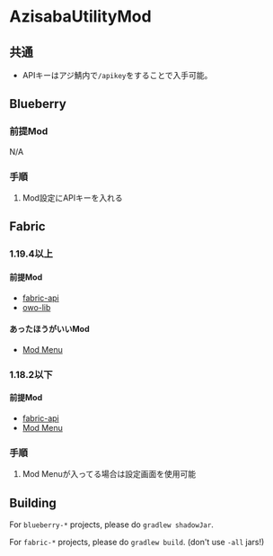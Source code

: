 # AzisabaUtilityMod

## 共通

- APIキーはアジ鯖内で`/apikey`をすることで入手可能。

## Blueberry

### 前提Mod

N/A

### 手順

1. Mod設定にAPIキーを入れる

## Fabric

### 1.19.4以上

#### 前提Mod

- [fabric-api](https://modrinth.com/mod/fabric-api)
- [owo-lib](https://modrinth.com/mod/owo-lib/version/0.11.3+1.20.2)

#### あったほうがいいMod

- [Mod Menu](https://modrinth.com/mod/modmenu)

### 1.18.2以下

#### 前提Mod

- [fabric-api](https://modrinth.com/mod/fabric-api)
- [Mod Menu](https://modrinth.com/mod/modmenu)

### 手順

1. Mod Menuが入ってる場合は設定画面を使用可能

## Building

For `blueberry-*` projects, please do `gradlew shadowJar`.

For `fabric-*` projects, please do `gradlew build`. (don't use `-all` jars!)
